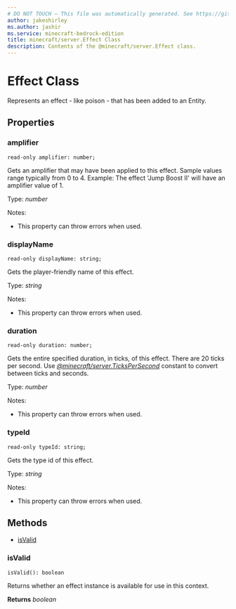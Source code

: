 ```yaml
---
# DO NOT TOUCH — This file was automatically generated. See https://github.com/mojang/minecraftapidocsgenerator to modify descriptions, examples, etc.
author: jakeshirley
ms.author: jashir
ms.service: minecraft-bedrock-edition
title: minecraft/server.Effect Class
description: Contents of the @minecraft/server.Effect class.
---
```

# Effect Class

Represents an effect - like poison - that has been added to an Entity.

## Properties

### **amplifier**
`read-only amplifier: number;`

Gets an amplifier that may have been applied to this effect. Sample values range typically from 0 to 4. Example: The effect 'Jump Boost II' will have an amplifier value of 1.

Type: *number*

Notes:
  - This property can throw errors when used.

### **displayName**
`read-only displayName: string;`

Gets the player-friendly name of this effect.

Type: *string*

Notes:
  - This property can throw errors when used.

### **duration**
`read-only duration: number;`

Gets the entire specified duration, in ticks, of this effect. There are 20 ticks per second. Use [*@minecraft/server.TicksPerSecond*](../../minecraft/server/minecraft-server.md#tickspersecond) constant to convert between ticks and seconds.

Type: *number*

Notes:
  - This property can throw errors when used.

### **typeId**
`read-only typeId: string;`

Gets the type id of this effect.

Type: *string*

Notes:
  - This property can throw errors when used.

## Methods
- [isValid](#isvalid)

### **isValid**
`
isValid(): boolean
`

Returns whether an effect instance is available for use in this context.

**Returns** *boolean*
